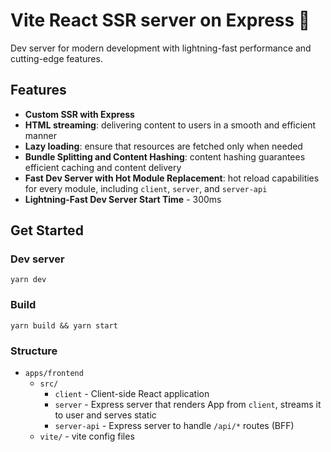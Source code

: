 # Vite React SSR server on Express 🚀

Dev server for modern development with lightning-fast performance and cutting-edge features.

## Features
- **Custom SSR with Express**
- **HTML streaming**: delivering content to users in a smooth and efficient manner
- **Lazy loading**: ensure that resources are fetched only when needed
- **Bundle Splitting and Content Hashing**: content hashing guarantees efficient caching and content delivery
- **Fast Dev Server with Hot Module Replacement**: hot reload capabilities for every module, including `client`, `server`, and `server-api`
- **Lightning-Fast Dev Server Start Time** - 300ms

## Get Started

### Dev server
```
yarn dev
```

### Build
```
yarn build && yarn start
```

### Structure

- `apps/frontend`
  - `src/`
    - `client` - Client-side React application
    - `server` - Express server that renders App from `client`, streams it to user and serves static
    - `server-api` - Express server to handle `/api/*` routes (BFF)
  - `vite/` - vite config files
